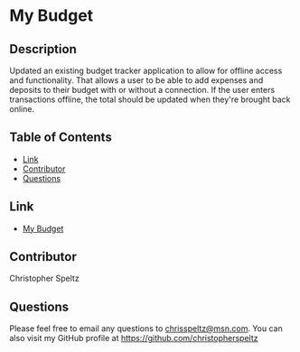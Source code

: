 # My Budget

## Description
Updated an existing budget tracker application to allow for offline access and functionality. That allows a user to be able to add expenses and deposits to their budget with or without a connection. If the user enters transactions offline, the total should be updated when they're brought back online. 

## Table of Contents
- [Link](#link)
- [Contributor](#contributor)
- [Questions](#questions)

## Link
- [My Budget](https://glacial-taiga-25840.herokuapp.com/)


## Contributor
Christopher Speltz

## Questions
Please feel free to email any questions to chrisspeltz@msn.com. You can also visit my GitHub profile at https://github.com/christopherspeltz